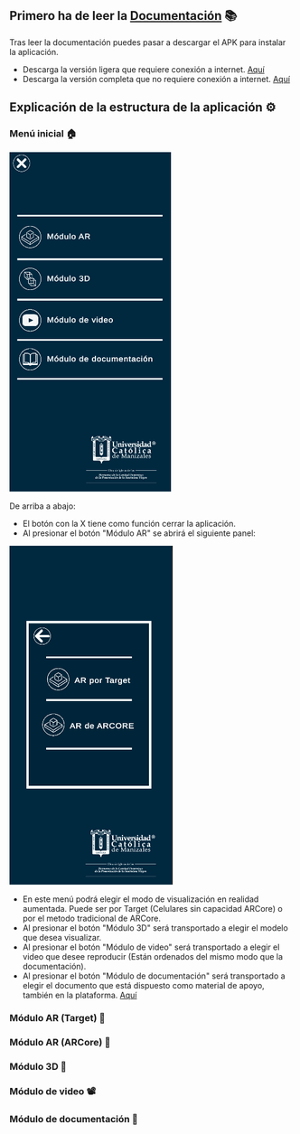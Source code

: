 ## Primero ha de leer la [Documentación](/_docs/assets/Volumenes_de_solidos.pdf) 📚

Tras leer la documentación puedes pasar a descargar el APK para instalar la aplicación.

- Descarga la versión ligera que requiere conexión a internet. [Aquí]()
- Descarga la versión completa que no requiere conexión a internet. [Aquí]()

## Explicación de la estructura de la aplicación ⚙️
### Menú inicial 🏠
 
![Menu inicial](/_docs/assets/Menu.png)

De arriba a abajo:
- El botón con la X tiene como función cerrar la aplicación.
- Al presionar el botón "Módulo AR" se abrirá el siguiente panel:

![Seleccion AR](/_docs/assets/Menu_Seleccion_AR.png)

- En este menú podrá elegir el modo de visualización en realidad aumentada. Puede ser por Target (Celulares sin capacidad ARCore) o por el metodo tradicional de ARCore.
- Al presionar el botón "Módulo 3D" será transportado a elegir el modelo que desea visualizar.
- Al presionar el botón "Módulo de video" será transportado a elegir el video que desee reproducir (Están ordenados del mismo modo que la documentación).
- Al presionar el botón "Módulo de documentación" será transportado a elegir el documento que está dispuesto como material de apoyo, también en la plataforma. [Aquí](https://github.com/SrDeWitt1912/Solidos_De_Revolucion/blob/811d4283984b43a37661df42ec46a7885c2689c2/Vol%C3%BAmenes%20de%20s%C3%B3lidos.pdf)

### Módulo AR (Target) 🧊

### Módulo AR (ARCore) 🧊

### Módulo 3D 🧊

### Módulo de video 📽️

### Módulo de documentación 📖
